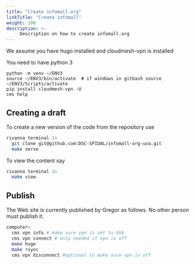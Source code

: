 ```yaml
---
title: "Create infomall.org"
linkTitle: "Create infomall"
weight: 100
description: >-
     Description on how to create infomall.org
---
```


We assume you have hugo installed and cloudmesh-vpn is installed

You need to have python 3

```
python -m venv ~/ENV3
source ~/ENV3/bin/activate  # if windows in gitbash source ~/ENV3/Scripts/activate
pip install cloudmesh-vpn -U
cms help
```

## Creating a draft

To create a new version of the code from the repository use

```bash
rivanna terminal 1>
  git clone git@github.com:DSC-SPIDAL/infomall-org-uva.git
  make serve
```

To view the content say

```bash
rivanna terminal 2>
  make view
```

## Publish

The Web site is currently published by Gregor as follows. No other person must publish it.

```bash
computer>
  cms vpn info # make sure vpn is set tu UVA
  cms vpn connect # only needed if vpn is off
  make huge
  make rsync
  cms vpn disconnect #optional to make sure vpn is off
```

